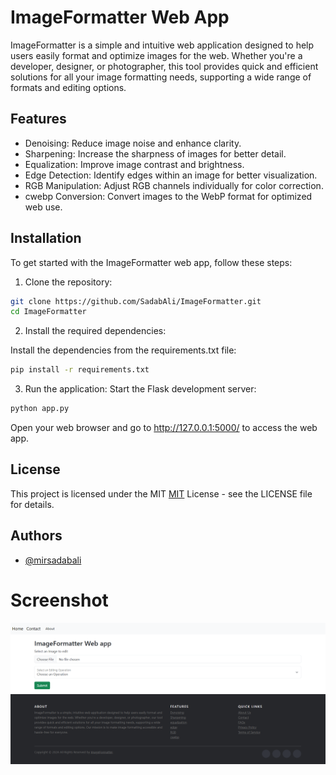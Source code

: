 
# ImageFormatter Web App

ImageFormatter is a simple and intuitive web application designed to help users easily format and optimize images for the web. Whether you're a developer, designer, or photographer, this tool provides quick and efficient solutions for all your image formatting needs, supporting a wide range of formats and editing options.


## Features

- Denoising: Reduce image noise and enhance clarity.
- Sharpening: Increase the sharpness of images for better detail.
- Equalization: Improve image contrast and brightness.
- Edge Detection: Identify edges within an image for better visualization.
- RGB Manipulation: Adjust RGB channels individually for color correction.
- cwebp Conversion: Convert images to the WebP format for optimized web use.



## Installation

To get started with the ImageFormatter web app, follow these steps:
1) Clone the repository:

```bash
git clone https://github.com/SadabAli/ImageFormatter.git
cd ImageFormatter

```
2) Install the required dependencies:

Install the dependencies from the requirements.txt file:
```bash
pip install -r requirements.txt

```
3) Run the application:
Start the Flask development server:
```bash
python app.py

```
Open your web browser and go to http://127.0.0.1:5000/ to access the web app.
## License

This project is licensed under the MIT [MIT](https://choosealicense.com/licenses/mit/) License - see the LICENSE file for details.


## Authors

- [@mirsadabali](https://github.com/SadabAli)

<h1>Screenshot</h1>
<img src='webapp.png'>
